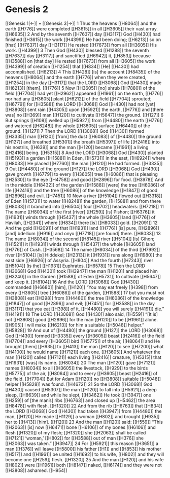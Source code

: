 # Genesis 2
[[Genesis 1|←]] • [[Genesis 3|→]]
1 Thus the heavens [[H8064]] and the earth [[H776]] were completed [[H3615]] in all [[H3605]] their vast array. [[H6635]] 
2 And by the seventh [[H7637]] day [[H3117]] God [[H430]] had finished [[H3615]] the work [[H4399]] He had been doing; [[H6213]] so on [that] [[H7637]] day [[H3117]] He rested [[H7673]] from all [[H3605]] His work. [[H4399]] 
3 Then God [[H430]] blessed [[H1288]] the seventh [[H7637]] day [[H3117]] and sanctified [[H6942]] it, [[H853]] because [[H3588]] on [that day]  He rested [[H7673]] from all [[H3605]] the work [[H4399]] of creation [[H1254]] that [[H834]] [He] [[H430]] had accomplished. [[H6213]] 
4 This [[H428]] [is] the account [[H8435]] of the heavens [[H8064]] and the earth [[H776]] when they were created, [[H1254]] in the day [[H3117]] that the LORD [[H3068]] God [[H430]] made [[H6213]] [them]. [[H776]] 
5 Now [[H3605]] [no] shrub [[H7880]] of the field [[H7704]] had yet [[H2962]] appeared [[H1961]] on the earth, [[H776]] nor had any [[H3605]] plant [[H6212]] of the field [[H7704]] sprouted; [[H6779]] for [[H3588]] the LORD [[H3068]] God [[H430]] had not [yet] [[H3808]] sent rain [[H4305]] upon [[H5921]] the earth, [[H776]] and [there was] no [[H369]] man [[H120]] to cultivate [[H5647]] the ground. [[H127]] 
6 But springs [[H108]] welled up [[H5927]] from [[H4480]] the earth [[H776]] and watered [[H8248]] the whole [[H3605]] surface [[H6440]] of the ground. [[H127]] 
7 Then the LORD [[H3068]] God [[H430]] formed [[H3335]] man [[H120]] [from] the dust [[H6083]] of [[H4480]] the ground [[H127]] and breathed [[H5301]] the breath [[H5397]] of life [[H2416]] into his nostrils, [[H639]] and the man [[H120]] became [[H1961]] a living [[H2416]] being. [[H5315]] 
8 And the LORD [[H3068]] God [[H430]] planted [[H5193]] a garden [[H1588]] in Eden, [[H5731]] in the east, [[H6924]] where [[H8033]] He placed [[H7760]] the man [[H120]] He had formed. [[H3335]] 
9 Out [[H4480]] of the ground [[H127]] the LORD [[H3068]] God [[H430]] gave growth [[H6779]] to every [[H3605]] tree [[H6086]] that is pleasing [[H2530]] to the eye [[H4758]] and good [[H2896]] for food. [[H3978]] And in the middle [[H8432]] of the garden [[H1588]] [were] the tree [[H6086]] of life [[H2416]] and the tree [[H6086]] of the knowledge [[H1847]] of good [[H2896]] and evil. [[H7451]] 
10 Now a river [[H5104]] flowed out [[H3318]] of Eden [[H5731]] to water [[H8248]] the garden, [[H1588]] and from there [[H8033]] it branched into [[H6504]] four [[H702]] headwaters: [[H7218]] 
11 The name [[H8034]] of the first [river] [[H259]] [is] Pishon; [[H6376]] it [[H1931]] winds through [[H5437]] the whole [[H3605]] land [[H776]] of Havilah, [[H2341]] where [[H834]] there [is] [[H8033]] gold. [[H2091]] 
12 And the gold [[H2091]] of that [[H1931]] land [[H776]] [is] pure, [[H2896]] [and] bdellium [[H916]] and onyx [[H7718]] [are found] there. [[H8033]] 
13 The name [[H8034]] of the second [[H8145]] river [[H5104]] [is] Gihon; [[H1521]] it [[H1931]] winds through [[H5437]] the whole [[H3605]] land [[H776]] of Cush. [[H3568]] 
14 The name [[H8034]] of the third [[H7992]] river [[H5104]] [is] Hiddekel; [[H2313]] it [[H1931]] runs along [[H1980]] the east side [[H6926]] of Assyria. [[H804]] And the fourth [[H7243]] river [[H5104]] [is the] [[H1931]] Euphrates. [[H6578]] 
15 Then the LORD [[H3068]] God [[H430]] took [[H3947]] the man [[H120]] and placed him [[H3240]] in the Garden [[H1588]] of Eden [[H5731]] to cultivate [[H5647]] and keep it. [[H8104]] 
16 And the LORD [[H3068]] God [[H430]] commanded [[H6680]] [him], [[H120]] “You may eat freely [[H398]] from every [[H3605]] tree [[H6086]] of the garden, [[H1588]] 
17 but you must not [[H3808]] eat [[H398]] from [[H4480]] the tree [[H6086]] of the knowledge [[H1847]] of good [[H2896]] and evil; [[H7451]] for [[H3588]] in the day [[H3117]] that you eat [[H398]] of it, [[H4480]] you will surely [[H4191]] die.” [[H4191]] 
18 The LORD [[H3068]] God [[H430]] also said, [[H559]] “[It is] not [[H3808]] good [[H2896]] for the man [[H120]] to be [[H1961]] alone. [[H905]] I will make [[H6213]] for him  a suitable [[H5048]] helper.” [[H5828]] 
19 And out of [[H4480]] the ground [[H127]] the LORD [[H3068]] God [[H430]] formed [[H3335]] every [[H3605]] beast [[H2416]] of the field [[H7704]] and every [[H3605]] bird [[H5775]] of the air, [[H8064]] and He brought [them] [[H935]] to [[H413]] the man [[H120]] to see [[H7200]] what [[H4100]] he would name [[H7121]] each one. [[H3605]] And whatever the man [[H120]] called [[H7121]] each living [[H2416]] creature, [[H5315]] that [[H1931]] [was] its name. [[H8034]] 
20 The man [[H120]] gave [[H7121]] names [[H8034]] to all [[H3605]] the livestock, [[H929]] to the birds [[H5775]] of the air, [[H8064]] and to every [[H3605]] beast [[H2416]] of the field. [[H7704]] But for Adam [[H120]] no [[H3808]] suitable [[H5048]] helper [[H5828]] was found. [[H4672]] 
21 So the LORD [[H3068]] God [[H430]] caused [[H5307]] the man [[H120]] to fall into [[H5921]] a deep sleep, [[H8639]] and while he slept, [[H3462]] He took [[H3947]] one [[H259]] of [the man’s] ribs [[H6763]] and closed up [[H5462]] the area [[H8478]] with flesh. [[H1320]] 
22 And from the rib [[H6763]] that [[H834]] the LORD [[H3068]] God [[H430]] had taken [[H3947]] from [[H4480]] the man, [[H120]] He made [[H1129]] a woman [[H802]] and brought [[H935]] her to [[H413]] [him]. [[H120]] 
23 And the man [[H120]] said: [[H559]] “This [[H2063]] [is] now [[H6471]] bone [[H6106]] of my bones [[H6106]] and flesh [[H1320]] of my flesh; [[H1320]] she [[H2063]] shall be called [[H7121]] ‘woman,’ [[H802]] for [[H3588]] out of man [[H376]] she [[H2063]] was taken.” [[H3947]] 
24 For [[H5921]] this reason [[H3651]] a man [[H376]] will leave [[H5800]] his father [[H1]] and [[H853]] his mother [[H517]] and [[H1961]] be united [[H1692]] to his wife, [[H802]] and they will become one [[H259]] flesh. [[H1320]] 
25 And the man [[H120]] and his wife [[H802]] were [[H1961]] both [[H8147]] naked, [[H6174]] and they were not [[H3808]] ashamed. [[H954]] 
